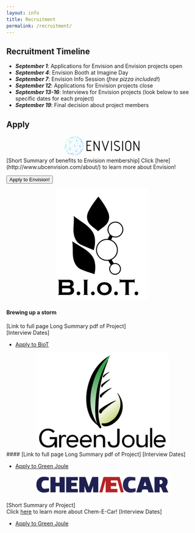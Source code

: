 ```yaml
---
layout: info
title: Recruitment
permalink: /recruitment/
---
```


## Recruitment Timeline

- ***September 1***: Applications for Envision and Envision projects open
- ***September 4***: Envision Booth at Imagine Day
- ***September 7***: Envision Info Session (_free pizza included!_)
- ***September 12***: Applications for Envision projects close
- ***September 13-16***: Interviews for Envision projects (look below to see specific dates for each project)
- ***September 19***: Final decision about project members
</ul>

## Apply

<!--Envision-->

</ul>
<div align="center"><img src="/assets/images/envision.png" width="40%" alt="envisionlogo"></div>
</ul>
[Short Summary of benefits to Envision membership]
Click [here](http://www.ubcenvision.com/about/) to learn more about Envision!  

<button name="Apply to Envision" onclick="https://ubc.ca1.qualtrics.com/jfe/form/SV_82idkRnBb9pWRZX">Apply to Envision!</button>

</ul>

<!--BIoT-->

<div align="center"><img src=
      "/assets/images/recruitment/biot.png"
      alt="biotlogo"></div>
      
#### Brewing up a storm  
[Link to full page Long Summary pdf of Project]  
[Interview Dates]  
<ul class="actions">
	<li><a href="https://ubc-envision.gitbooks.io/recruitment/content/" class="button medium wide">Apply to BioT</a></li>
</ul>

<!--Green Joule-->

<div align="center"><img src=
      "/assets/images/recruitment/greenjoule.png"
      alt="greenjoulelogo"></div>
 #### 
[Link to full page Long Summary pdf of Project]   
[Interview Dates]  
<ul class="actions">
	<li><a href="https://ubc-envision.gitbooks.io/recruitment/content/" class="button medium wide">Apply to Green Joule</a></li>
</ul>

<!--Chem-E-Car-->

<div align="center"><img src=
      "/assets/images/recruitment/chemecar.png"
      alt="chemecarlogo"></div>
      
[Short Summary of Project]  
Click [here](http://www.ubcenvision.com/chemecar/) to learn more about Chem-E-Car! 
[Interview Dates]  
<ul class="actions">
	<li><a href="https://ubc-envision.gitbooks.io/recruitment/content/" class="button medium wide">Apply to Green Joule</a></li>
</ul>

<!--<ul class="actions">
	<li><a href="https://ubc-envision.gitbooks.io/recruitment/content/" class="button medium wide">Instructions</a></li>
</ul>-->
